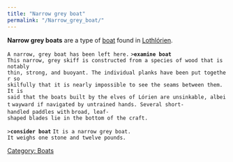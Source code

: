 ```yaml
---
title: "Narrow grey boat"
permalink: "/Narrow_grey_boat/"
---
```


**Narrow grey boats** are a type of [boat](boat "wikilink") found in
[Lothlórien](Lothlórien "wikilink").

`A narrow, grey boat has been left here.`
`>`**`examine boat`**
`This narrow, grey skiff is constructed from a species of wood that is notably`
`thin, strong, and buoyant. The individual planks have been put together so`
`skilfully that it is nearly impossible to see the seams between them. It is`
`said that the boats built by the elves of Lórien are unsinkable, albeit`
`wayward if navigated by untrained hands. Several short-handled paddles with`
`broad, leaf-shaped blades lie in the bottom of the craft.`

`>`**`consider boat`**
`It is a narrow grey boat.`
`It weighs one stone and twelve pounds.`

[Category: Boats](Category:_Boats "wikilink")